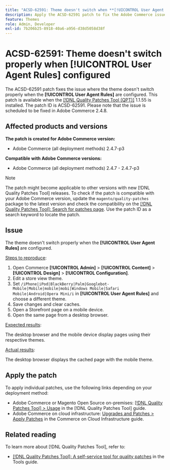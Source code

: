 ```yaml
---
title: "ACSD-62591: Theme doesn't switch when **[!UICONTROL User Agent Rules]** configured"
description: Apply the ACSD-62591 patch to fix the Adobe Commerce issue where the theme doesn't switch properly when the **[!UICONTROL User Agent Rules]** are configured.
feature: Themes
role: Admin, Developer
exl-id: 7b206b25-8918-40a6-a956-d38d5058d38f
---
```

# ACSD-62591: Theme doesn't switch properly when [!UICONTROL User Agent Rules] configured

The ACSD-62591 patch fixes the issue where the theme doesn't switch properly when the **[!UICONTROL User Agent Rules]** are configured. This patch is available when the [[!DNL Quality Patches Tool (QPT)]](/help/tools/quality-patches-tool/quality-patches-tool-to-self-serve-quality-patches.md) 1.1.55 is installed. The patch ID is ACSD-62591. Please note that the issue is scheduled to be fixed in Adobe Commerce 2.4.8.

## Affected products and versions

**The patch is created for Adobe Commerce version:**
* Adobe Commerce (all deployment methods) 2.4.7-p3

**Compatible with Adobe Commerce versions:**
* Adobe Commerce (all deployment methods) 2.4.7 - 2.4.7-p3

>[!NOTE]
>
>The patch might become applicable to other versions with new [!DNL Quality Patches Tool] releases. To check if the patch is compatible with your Adobe Commerce version, update the `magento/quality-patches` package to the latest version and check the compatibility on the [[!DNL Quality Patches Tool]: Search for patches page](https://experienceleague.adobe.com/tools/commerce-quality-patches/index.html). Use the patch ID as a search keyword to locate the patch.

## Issue

The theme doesn't switch properly when the **[!UICONTROL User Agent Rules]** are configured.

<u>Steps to reproduce</u>:

1. Open Commerce **[!UICONTROL Admin]** > **[!UICONTROL Content]** > **[!UICONTROL Design]** > **[!UICONTROL Configuration]**.
1. Edit a store view theme.
1. Set `/iPhone|iPod|BlackBerry|Palm|Googlebot-Mobile|Mobile|mobile|mobi|Windows Mobile|Safari Mobile|Android|Opera Mini/i` in **[!UICONTROL User Agent Rules]** and choose a different theme.
1. Save changes and clear caches.
1. Open a Storefront page on a mobile device.
1. Open the same page from a desktop browser.

<u>Expected results</u>:

The desktop browser and the mobile device display pages using their respective themes.

<u>Actual results</u>:

The desktop browser displays the cached page with the mobile theme.

## Apply the patch

To apply individual patches, use the following links depending on your deployment method:

* Adobe Commerce or Magento Open Source on-premises: [[!DNL Quality Patches Tool] > Usage](/help/tools/quality-patches-tool/usage.md) in the [!DNL Quality Patches Tool] guide.
* Adobe Commerce on cloud infrastructure: [Upgrades and Patches > Apply Patches](https://experienceleague.adobe.com/docs/commerce-cloud-service/user-guide/develop/upgrade/apply-patches.html) in the Commerce on Cloud Infrastructure guide.


## Related reading

To learn more about [!DNL Quality Patches Tool], refer to:

* [[!DNL Quality Patches Tool]: A self-service tool for quality patches](/help/tools/quality-patches-tool/quality-patches-tool-to-self-serve-quality-patches.md) in the Tools guide.

